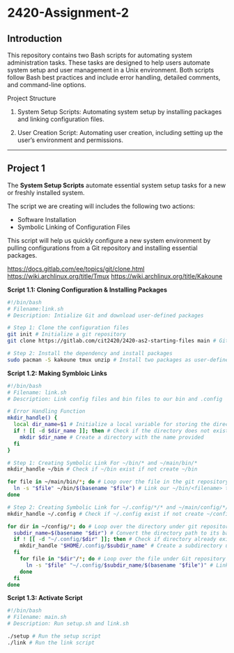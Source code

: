 # 2420-Assignment-2

## Introduction

This repository contains two Bash scripts for automating system administration tasks. These tasks are designed to help users automate system setup and user management in a Unix environment. Both scripts follow Bash best practices and include error handling, detailed comments, and command-line options.

Project Structure

1. System Setup Scripts: Automating system setup by installing packages and linking configuration files.

2. User Creation Script: Automating user creation, including setting up the user’s environment and permissions.

---

## Project 1

The **System Setup Scripts** automate essential system setup tasks for a new or freshly installed system.

The script we are creating will includes the following two actions:

-   Software Installation
-   Symbolic Linking of Configuration Files

This script will help us quickly configure a new system environment by pulling configurations from a Git repository and installing essential packages.

https://docs.gitlab.com/ee/topics/git/clone.html
https://wiki.archlinux.org/title/Tmux
https://wiki.archlinux.org/title/Kakoune

**Script 1.1: Cloning Configuration & Installing Packages**

```bash
#!/bin/bash
# Filename:link.sh
# Description: Intialize Git and download user-defined packages

# Step 1: Clone the configuration files
git init # Initialize a git repository
git clone https://gitlab.com/cit2420/2420-as2-starting-files main # Git clone the setup repository

# Step 2: Install the dependency and install packages
sudo pacman -S kakoune tmux unzip # Install two packages as user-defined
```

**Script 1.2: Making Symbloic Links**

```bash
#!/bin/bash
# Filename: link.sh
# Description: Link config files and bin files to our bin and .config

# Error Handling Function
mkdir_handle() {
  local dir_name=$1 # Initialize a local variable for storing the directory we are checking
  if ! [[ -d $dir_name ]]; then # Check if the directory does not exist
    mkdir $dir_name # Create a directory with the name provided
  fi
}

# Step 1: Creating Symbolic Link For ~/bin/* and ~/main/bin/*
mkdir_handle ~/bin # Check if ~/bin exist if not create ~/bin

for file in ~/main/bin/*; do # Loop over the file in the git repository's /bin
  ln -s "$file" ~/bin/$(basename "$file") # Link our ~/bin/<filename> to the file in git repostiroy's /bin/<filename>
done

# Step 2: Creating Symbolic Link for ~/.config/*/* and ~/main/config/*/*
mkdir_handle ~/.config # Check if ~/.config exist if not create ~/config

for dir in ~/config/*; do # Loop over the directory under git repository's /config
  subdir_name=$(basename "$dir") # Convert the directory path to its basename
  if ! [[ -d "~/.config/$dir" ]]; then # Check if directory already exist or not
    mkdir_handle "$HOME/.config/$subdir_name" # Create a subdirectory under .config with the application's name
  fi
    for file in "$dir"/*; do # Loop over the file under Git repository's /config/<applicatiob>/name
      ln -s "$file" "~/.config/$subdir_name/$(basename "$file")" # Link our ~/.config/<application>/<application's config> to the file in git repostiroy's /config/<application>/<config>
    done
  fi
done

```

**Script 1.3: Activate Script**

```bash
#!/bin/bash
# Filename: main.sh
# Description: Run setup.sh and link.sh

./setup # Run the setup script
./link # Run the link script
```
